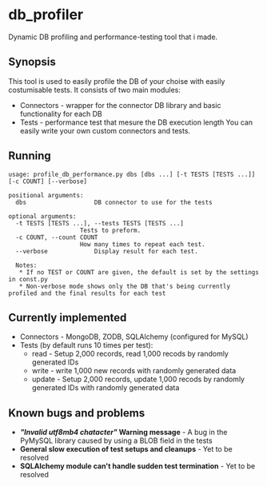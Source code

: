 # db_profiler
Dynamic DB profiling and performance-testing tool that i made.

## Synopsis
This tool is used to easily profile the DB of your choise with easily costumisable tests.
It consists of two main modules:
 * Connectors - wrapper for the connector  DB library and basic functionality for each DB
 * Tests - performance test that mesure the DB execution length
You can easily write your own custom connectors and tests.

## Running
    usage: profile_db_performance.py dbs [dbs ...] [-t TESTS [TESTS ...]] [-c COUNT] [--verbose]
                                 
    positional arguments:
      dbs                   DB connector to use for the tests

    optional arguments:
      -t TESTS [TESTS ...], --tests TESTS [TESTS ...]
                        Tests to preform.
      -c COUNT, --count COUNT
                        How many times to repeat each test.
      --verbose             Display result for each test.
      
      Notes:
       * If no TEST or COUNT are given, the default is set by the settings in const.py
       * Non-verbose mode shows only the DB that's being currently profiled and the final results for each test  
 
## Currently implemented
 * Connectors - MongoDB, ZODB, SQLAlchemy (configured for MySQL)
 * Tests (by default runs 10 times per test):
    * read - Setup 2,000 records, read 1,000 recods by randomly generated IDs
    * write - write 1,000 new records with randomly generated data
    * update - Setup 2,000 records, update 1,000 recods by randomly generated IDs with randomly generated data
 
## Known bugs and problems
 * ***"Invalid utf8mb4 chatacter"* Warning message** - A bug in the PyMySQL library caused by using a BLOB field in the tests
 * **General slow execution of test setups and cleanups** - Yet to be resolved
 * **SQLAlchemy module can't handle sudden test termination** - Yet to be resolved

